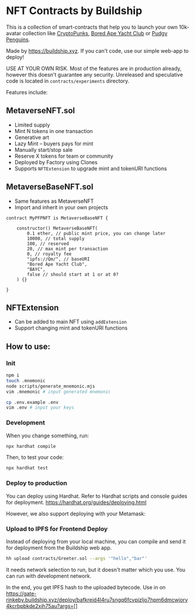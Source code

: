 # NFT Contracts by Buildship

This is a collection of smart-contracts that help you to launch your own 10k-avatar collection like [CryptoPunks](https://www.larvalabs.com/cryptopunks), [Bored Ape Yacht Club](https://boredapeyachtclub.com/) or [Pudgy Penguins](https://www.pudgypenguins.io/).

Made by https://buildship.xyz. If you can't code, use our simple web-app to deploy!

USE AT YOUR OWN RISK. Most of the features are in production already, however this doesn't guarantee any security. Unreleased and speculative code is located in `contracts/experiments` directory.

Features include:

## MetaverseNFT.sol
- Limited supply
- Mint N tokens in one transaction
- Generative art
- Lazy Mint – buyers pays for mint
- Manually start/stop sale
- Reserve X tokens for team or community
- Deployed by Factory using Clones
- Supports `NFTExtension` to upgrade mint and tokenURI functions

## MetaverseBaseNFT.sol
- Same features as MetaverseNFT
- Import and inherit in your own projects

```solidity
contract MyPFPNFT is MetaverseBaseNFT {

    constructor() MetaverseBaseNFT(
        0.1 ether, // public mint price, you can change later
        10000, // total supply
        100, // reserved
        20, // max mint per transaction
        0, // royalty fee
        "ipfs://Qm/", // baseURI
        "Bored Ape Yacht Club", 
        "BAYC",
        false // should start at 1 or at 0?
    ) {}

}
```

## NFTExtension
- Can be added to main NFT using `addExtension`
- Support changing mint and tokenURI functions

## How to use:

### Init

```bash
npm i
touch .mnemonic
node scripts/generate_mnemonic.mjs
vim .mnemonic # input generated mnemonic

cp .env.example .env
vim .env # input your keys
```

### Development

When you change something, run:

```bash
npx hardhat compile
```

Then, to test your code:

```bash
npx hardhat test
```

### Deploy to production

You can deploy using Hardhat. Refer to Hardhat scripts and console guides for deployment.
https://hardhat.org/guides/deploying.html

However, we also support deploying with your Metamask:

### Upload to IPFS for Frontend Deploy

Instead of deploying from your local machine, you can compile and send it for deployment from  the Buildship web app.

```bash
hh upload contracts/Greeter.sol --args '"hello","bar"'
```

It needs network selection to run, but it doesn't matter which you use. You can run with development network.

In the end, you get IPFS hash to the uploaded bytecode. Use in on https://gate-rinkeby.buildship.xyz/deploy/bafkreid4l4ru7sngq6fcvpizljo7hpm6dmcwjory4kcrbpbkde2xih75au?args=[]



